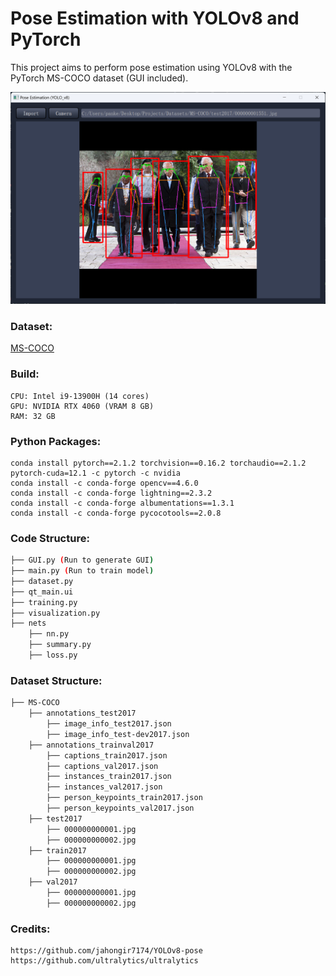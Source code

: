# Pose Estimation with YOLOv8 and PyTorch

This project aims to perform pose estimation using YOLOv8 with the PyTorch MS-COCO dataset (GUI included).

![Pose Estimation](External/GUI.png)

### Dataset: 
[MS-COCO](https://cocodataset.org/#download)


### Build: 

	CPU: Intel i9-13900H (14 cores)
	GPU: NVIDIA RTX 4060 (VRAM 8 GB)
	RAM: 32 GB


### Python Packages:

	conda install pytorch==2.1.2 torchvision==0.16.2 torchaudio==2.1.2 pytorch-cuda=12.1 -c pytorch -c nvidia
	conda install -c conda-forge opencv==4.6.0
	conda install -c conda-forge lightning==2.3.2
	conda install -c conda-forge albumentations==1.3.1
	conda install -c conda-forge pycocotools==2.0.8

### Code Structure:
```bash
├── GUI.py (Run to generate GUI)
├── main.py (Run to train model)
├── dataset.py
├── qt_main.ui
├── training.py
├── visualization.py
├── nets
    ├── nn.py
    ├── summary.py
    ├── loss.py
```

### Dataset Structure:
```bash
├── MS-COCO
    ├── annotations_test2017
        ├── image_info_test2017.json
        ├── image_info_test-dev2017.json
    ├── annotations_trainval2017
        ├── captions_train2017.json
        ├── captions_val2017.json
        ├── instances_train2017.json
        ├── instances_val2017.json
        ├── person_keypoints_train2017.json
        ├── person_keypoints_val2017.json
    ├── test2017
        ├── 000000000001.jpg
        ├── 000000000002.jpg
    ├── train2017
        ├── 000000000001.jpg
        ├── 000000000002.jpg
    ├── val2017
        ├── 000000000001.jpg
        ├── 000000000002.jpg
```

### Credits:

	https://github.com/jahongir7174/YOLOv8-pose
	https://github.com/ultralytics/ultralytics


	